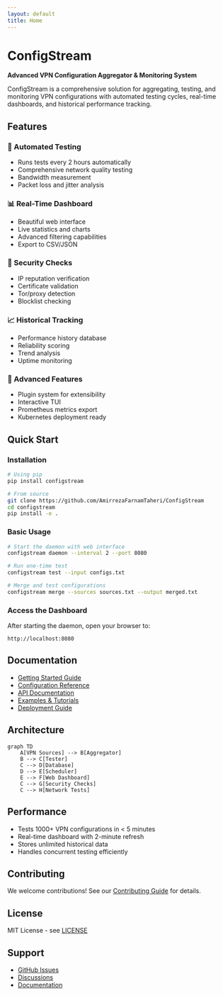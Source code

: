 ```yaml
---
layout: default
title: Home
---
```


# ConfigStream

**Advanced VPN Configuration Aggregator & Monitoring System**

ConfigStream is a comprehensive solution for aggregating, testing, and monitoring VPN configurations with automated testing cycles, real-time dashboards, and historical performance tracking.

## Features

### 🔄 Automated Testing
- Runs tests every 2 hours automatically
- Comprehensive network quality testing
- Bandwidth measurement
- Packet loss and jitter analysis

### 📊 Real-Time Dashboard
- Beautiful web interface
- Live statistics and charts
- Advanced filtering capabilities
- Export to CSV/JSON

### 🔐 Security Checks
- IP reputation verification
- Certificate validation
- Tor/proxy detection
- Blocklist checking

### 📈 Historical Tracking
- Performance history database
- Reliability scoring
- Trend analysis
- Uptime monitoring

### 🎯 Advanced Features
- Plugin system for extensibility
- Interactive TUI
- Prometheus metrics export
- Kubernetes deployment ready

## Quick Start

### Installation

```bash
# Using pip
pip install configstream

# From source
git clone https://github.com/AmirrezaFarnamTaheri/ConfigStream
cd configstream
pip install -e .
```

### Basic Usage

```bash
# Start the daemon with web interface
configstream daemon --interval 2 --port 8080

# Run one-time test
configstream test --input configs.txt

# Merge and test configurations
configstream merge --sources sources.txt --output merged.txt
```

### Access the Dashboard

After starting the daemon, open your browser to:

```
http://localhost:8080
```

## Documentation

- [Getting Started Guide](getting-started)
- [Configuration Reference](configuration)
- [API Documentation](api)
- [Examples & Tutorials](examples)
- [Deployment Guide](deployment)

## Architecture

```mermaid
graph TD
    A[VPN Sources] --> B[Aggregator]
    B --> C[Tester]
    C --> D[Database]
    D --> E[Scheduler]
    E --> F[Web Dashboard]
    C --> G[Security Checks]
    C --> H[Network Tests]
```

## Performance

- Tests 1000+ VPN configurations in < 5 minutes
- Real-time dashboard with 2-minute refresh
- Stores unlimited historical data
- Handles concurrent testing efficiently

## Contributing

We welcome contributions! See our [Contributing Guide](contributing) for details.

## License

MIT License - see [LICENSE](https://github.com/AmirrezaFarnamTaheri/ConfigStream/blob/main/LICENSE)

## Support

- [GitHub Issues](https://github.com/AmirrezaFarnamTaheri/ConfigStream/issues)
- [Discussions](https://github.com/AmirrezaFarnamTaheri/ConfigStream/discussions)
- [Documentation](https://amirrezafarnamtaheri.github.io/configStream/)
